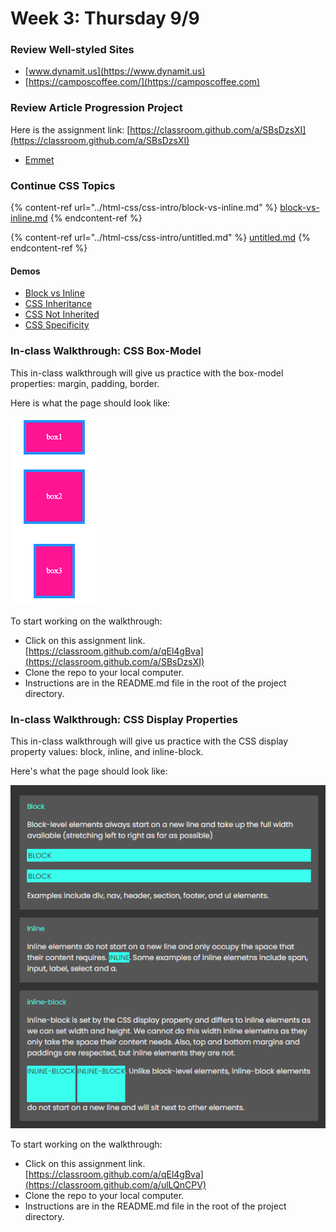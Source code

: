 # Week 3: Thursday 9/9

### Review Well-styled Sites

* [www.dynamit.us](https://www.dynamit.us)
* [https://camposcoffee.com/](https://camposcoffee.com)

### Review Article Progression Project

Here is the assignment link: [https://classroom.github.com/a/SBsDzsXI](https://classroom.github.com/a/SBsDzsXI)

* [Emmet ](https://dev.to/raaynaldo/speed-up-code-your-html-using-emmet-in-vscode-nesting-operators-201o)

### Continue CSS Topics

{% content-ref url="../html-css/css-intro/block-vs-inline.md" %}
[block-vs-inline.md](../html-css/css-intro/block-vs-inline.md)
{% endcontent-ref %}

{% content-ref url="../html-css/css-intro/untitled.md" %}
[untitled.md](../html-css/css-intro/untitled.md)
{% endcontent-ref %}

#### Demos

* [Block vs Inline](https://github.com/hoc-demos/block-vs-inline)
* [CSS Inheritance](https://github.com/hoc-demos/css-inheritance)
* [CSS Not Inherited](https://github.com/hoc-demos/css-not-inherited)
* [CSS Specificity](https://github.com/hoc-demos/css-specificity)

### In-class Walkthrough: CSS Box-Model

This in-class walkthrough will give us practice with the box-model properties: margin, padding, border.

Here is what the page should look like:

![](<../.gitbook/assets/image (21).png>)

To start working on the walkthrough:

* Click on this assignment link. [https://classroom.github.com/a/qEl4gBva](https://classroom.github.com/a/SBsDzsXI)
* Clone the repo to your local computer.
* Instructions are in the README.md file in the root of the project directory.

### In-class Walkthrough: CSS Display Properties

This in-class walkthrough will give us practice with the CSS display property values: block, inline, and inline-block.

Here's what the page should look like:

![](<../.gitbook/assets/image (22).png>)

To start working on the walkthrough:

* Click on this assignment link. [https://classroom.github.com/a/qEl4gBva](https://classroom.github.com/a/ulLQnCPV)
* Clone the repo to your local computer.
* Instructions are in the README.md file in the root of the project directory.
